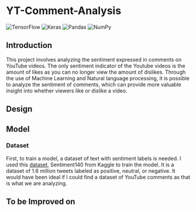 # YT-Comment-Analysis
![TensorFlow](https://img.shields.io/badge/TensorFlow-FF6F00?style=for-the-badge&logo=tensorflow&logoColor=white)
![Keras](https://img.shields.io/badge/Keras-FF0000?style=for-the-badge&logo=keras&logoColor=white)
![Pandas](https://img.shields.io/badge/pandas-%23150458.svg?style=for-the-badge&logo=pandas&logoColor=white)
![NumPy](https://img.shields.io/badge/numpy-%23013243.svg?style=for-the-badge&logo=numpy&logoColor=white)
## Introduction
This project involves analyzing the sentiment expressed in comments on YouTube videos. The only sentiment indicator of the Youtube videos is the amount of likes as you can no longer view the amount of dislikes. Through the use of Machine Learning and Natural language processing, it is possible to analyze the sentiment of comments, which can provide more valuable insight into whether viewers like or dislike a video.
## Design

## Model
### Dataset
First, to train a model, a dataset of text with sentiment labels is needed. I used this [dataset](https://www.kaggle.com/datasets/kazanova/sentiment140), Sentiment140 from Kaggle to train the model. It is a dataset of 1.6 million tweets labeled as positive, neutral, or negative. It would have been ideal if I could find a dataset of YouTube comments as that is what we are analyzing.

## To be Improved on
